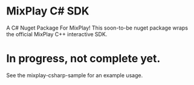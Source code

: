 # MixPlay C# SDK
A C# Nuget Package For MixPlay! This soon-to-be nuget package wraps the official MixPlay C++ interactive SDK.

# In progress, not complete yet.
See the mixplay-csharp-sample for an example usage.
